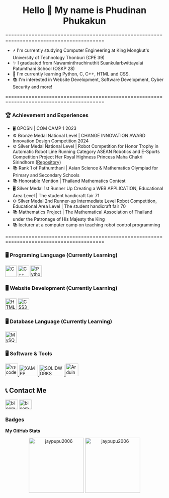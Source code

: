 <div align="center">
  <h1>Hello 👋 My name is Phudinan Phukakun</h1>    
</div>

========================================================================================

* ⚡ I'm currently studying Computer Engineering at King Mongkut's University of Technology Thonburi (CPE 39)<br>
* ✨ I graduated from Nawaminthrachinuthit Suankularbwittayalai Patumthani School (OSKP 28)<br>
* 🌱 I'm currently learning Python, C, C++, HTML and CSS.<br>
* 📚 I'm interested in Website Development, Software Development, Cyber Security and more!<br>

========================================================================================

### 🏆 Achievement and Experiences

* 🖥 OPOSN | COM CAMP 1 2023
* ⚙ Bronze Medal National Level | CHANGE INNOVATION AWARD Innovation Design Competition 2024
* ⚙ Silver Medal National Level | Robot Competition for Honor Trophy in Automatic Robot Line Running Category ASEAN Robotics and E-Sports Competition Project Her Royal Highness Princess Maha Chakri Sirindhorn ([Repository](https://github.com/jaypupu2006/Line-Fast-Robot))
* 📚 Rank 1 of Pathumthani | Asian Science & Mathematics Olympiad for Primary and Secondary Schools
* 📚 Honorable Mention | Thailand Mathematics Contest
* 🖥 Silver Medal 1st Runner Up Creating a WEB APPLICATION, Educational Area Level | The student handicraft fair 71
* ⚙ Silver Medal 2nd Runner-up Intermediate Level Robot Competition, Educational Area Level | The student handicraft fair 70
* 📚 Mathematics Project | The Mathematical Association of Thailand under the Patronage of His Majesty the King
* 📚 lecturer at a computer camp on teaching robot control programming

========================================================================================

### 🖥 Programing Language (Currently Learning)

<p align="left">
<a href="https://docs.microsoft.com/en-us/cpp/?view=msvc-170" target="_blank" rel="noreferrer"><img src="https://raw.githubusercontent.com/danielcranney/readme-generator/main/public/icons/skills/c-colored.svg" width="36" height="36" alt="C" /></a>
<a href="https://docs.microsoft.com/en-us/cpp/?view=msvc-170" target="_blank" rel="noreferrer"><img src="https://raw.githubusercontent.com/danielcranney/readme-generator/main/public/icons/skills/cplusplus-colored.svg" width="36" height="36" alt="C++" /></a>
<a href="https://www.python.org/" target="_blank" rel="noreferrer"><img src="https://raw.githubusercontent.com/danielcranney/readme-generator/main/public/icons/skills/python-colored.svg" width="36" height="36" alt="Python" /></a>
</p>

### 🖥 Website Development (Currently Learning)
<a href="https://developer.mozilla.org/en-US/docs/Glossary/HTML5" target="_blank" rel="noreferrer"><img src="https://raw.githubusercontent.com/danielcranney/readme-generator/main/public/icons/skills/html5-colored.svg" width="36" height="36" alt="HTML5" /></a>
<a href="https://www.w3.org/TR/CSS/#css" target="_blank" rel="noreferrer"><img src="https://raw.githubusercontent.com/danielcranney/readme-generator/main/public/icons/skills/css3-colored.svg" width="36" height="36" alt="CSS3" /></a>

### 🖥 Database Language (Currently Learning)
<a href="https://www.mysql.com/" target="_blank" rel="noreferrer"><img src="https://raw.githubusercontent.com/danielcranney/readme-generator/main/public/icons/skills/mysql-colored.svg" width="36" height="36" alt="MySQL" /></a>

### 🖥 Software & Tools

<a href="https://code.visualstudio.com/" target="_blank" rel="noreferrer">
  <img src="https://cdn.worldvectorlogo.com/logos/visual-studio-code-1.svg" alt="vscode" width="40" height="40"/>
</a>
<a href="https://www.apachefriends.org/index.html" target="_blank" rel="noreferrer">
  <img src="https://www.apachefriends.org/images/xampp-logo-ac950edf.svg" width="60" height="36" alt="XAMPP"/>
</a><a href="https://www.solidworks.com/" target="_blank" rel="noreferrer">
  <img src="https://cdn.worldvectorlogo.com/logos/solidworks.svg" width="80" height="36" alt="SOLIDWORKS" />
</a>
<a href="https://www.arduino.cc/" target="_blank" rel="noreferrer">
  <img src="https://cdn.worldvectorlogo.com/logos/arduino-1.svg" width="40" height="40" alt="Arduino" />
</a>

<h2 align="left"> 📞 Contact Me</h2>
<p align="left">
<a href="https://fb.com/phuu.dinun" target="blank"><img align="center" src="https://raw.githubusercontent.com/rahuldkjain/github-profile-readme-generator/master/src/images/icons/Social/facebook.svg" alt="bloom.nakrub" height="30" width="40" /></a>
<a href="https://instagram.com/jxy_pupu" target="blank"><img align="center" src="https://raw.githubusercontent.com/rahuldkjain/github-profile-readme-generator/master/src/images/icons/Social/instagram.svg" alt="bloom.wrls" height="30" width="40" /></a>
</p>


### Badges

<b>My GitHub Stats</b>

<div align="center">
  <img src="https://github-readme-stats.vercel.app/api/top-langs?username=jaypupu2006&show_icons=true&locale=en&layout=compact&count_private=true&theme=omni" height="175" alt="jaypupu2006"/>
  <img src="https://github-readme-stats.vercel.app/api?username=jaypupu2006&show_icons=true&locale=en&count_private=true&theme=omni" height="175" alt="jaypupu2006"/>
</div>
